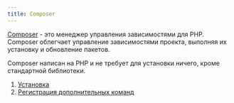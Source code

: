 ```yaml
---
title: Composer
---
```


[Composer][site] - это менеджер управления зависимостями для PHP.
Composer облегчает управление зависимостями проекта, выполняя их 
установку и обновление пакетов.

Composer написан на PHP и не требует для установки ничего, кроме
стандартной библиотеки.

1. [Установка](install)
2. [Регистрация дополнительных команд](scripts)

  [site]: https://getcomposer.org
  [packagist]: https://packagist.org

